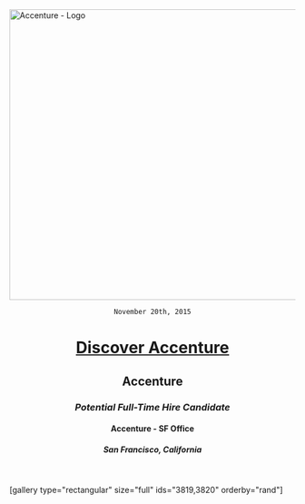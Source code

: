 <img class="aligncenter wp-image-3485 size-full" src="https://fvcproductions.files.wordpress.com/2015/11/accenture.png" alt="Accenture - Logo" width="512" height="512" />

<div style="text-align: center;">

<code>November 20th, 2015</code>
<h1><a title="Accenture" href="https://www.accenture.com/us-en" target="_blank">Discover Accenture</a></h1>
<h2>Accenture</h2>
<h3><i>Potential Full-Time Hire Candidate</i></h3>
<h4>Accenture - SF Office</h4>
<h5>San Francisco, California</h5>

</div>

&nbsp;

[gallery type="rectangular" size="full" ids="3819,3820" orderby="rand"]
